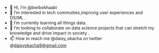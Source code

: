 - 👋 Hi, I’m @bwibokhaabi
- 👀 I’m interested in tech commuities,improvig user experiences and DS/ML .
- 🌱 I’m currently learning all things data.
- 💞️ I’m looking to collaborate on data science projects that can stretch my knowledge and drive impact in society .
- 📫 How to reach me @daisy_okacha on twitter @daisyokacha9@gmail.com

<!---
bwibokhaabi/bwibokhaabi is a ✨ special ✨ repository because its `README.md` (this file) appears on your GitHub profile.
You can click the Preview link to take a look at your changes.
--->
